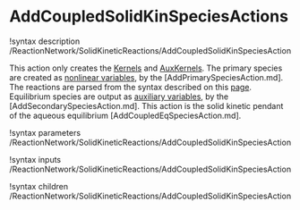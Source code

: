 # AddCoupledSolidKinSpeciesActions

!syntax description /ReactionNetwork/SolidKineticReactions/AddCoupledSolidKinSpeciesAction

This action only creates the [Kernels](Kernels/index.md) and [AuxKernels](AuxKernels/index.md).
The primary species are created as [nonlinear variables](Variables/index.md), by the [AddPrimarySpeciesAction.md].
The reactions are parsed from the syntax described on this [page](modules/chemical_reactions/index.md#parser).
Equilibrium species are output as [auxiliary variables](AuxVariables/index.md), by the [AddSecondarySpeciesAction.md].
This action is the solid kinetic pendant of the aqueous equilibrium [AddCoupledEqSpeciesAction.md].

!syntax parameters /ReactionNetwork/SolidKineticReactions/AddCoupledSolidKinSpeciesAction

!syntax inputs /ReactionNetwork/SolidKineticReactions/AddCoupledSolidKinSpeciesAction

!syntax children /ReactionNetwork/SolidKineticReactions/AddCoupledSolidKinSpeciesAction
